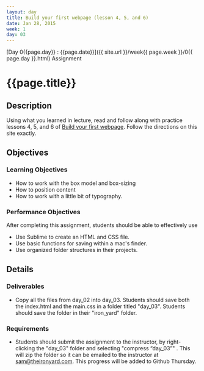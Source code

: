 ```yaml
---
layout: day
title: Build your first webpage (lesson 4, 5, and 6)
date: Jan 28, 2015
week: 1
day: 03
---
```

[Day 0{{page.day}} : {{page.date}}]({{ site.url }}/week{{ page.week }}/0{{ page.day }}.html) Assignment

# {{page.title}}

## Description
Using what you learned in lecture, read and follow along with practice lessons 4, 5, and 6 of [Build your first webpage](http://learn.shayhowe.com/html-css/getting-to-know-html/). Follow the directions on this site exactly.

## Objectives

### Learning Objectives

* How to work with the box model and box-sizing
* How to position content
* How to work with a little bit of typography.


### Performance Objectives

After completing this assignment, students should be able to effectively use

* Use Sublime to create an HTML and CSS file.
* Use basic functions for saving within a mac's finder.
* Use organized folder structures in their projects.


## Details

### Deliverables
* Copy all the files from day_02 into day_03. Students should save both the index.html and the main.css in a folder titled "day_03". Students should save the folder in their "iron_yard" folder.

### Requirements

* Students should submit the assignment to the instructor, by right-clicking the "day_03" folder and selecting "compress “day_03”" . This will zip the folder so it can be emailed to the instructor at sam@theironyard.com. This progress will be added to Github Thursday.

